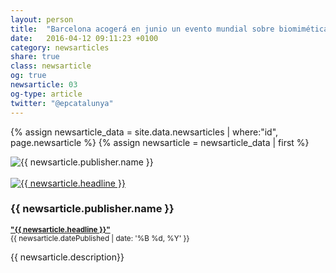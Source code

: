 ```yaml
---
layout: person
title:  "Barcelona acogerá en junio un evento mundial sobre biomimética"
date:   2016-04-12 09:11:23 +0100
category: newsarticles
share: true
class: newsarticle
og: true
newsarticle: 03
og-type: article
twitter: "@epcatalunya"
---
```


{% assign newsarticle_data = site.data.newsarticles | where:"id", page.newsarticle %}
{% assign newsarticle = newsarticle_data | first %}
<div class="speaker">
	<div class="photo-wrapper rounded"><img src="{{ newsarticle.logo-no-amp }}" alt="{{ newsarticle.publisher.name }}" class="img-responsive" /></div><br/>
	<div class="photo-wrapper rounded"><a href="{{ newsarticle.mainEntityOfPage.id }}"><img src="{{ newsarticle.image.url }}" alt="{{ newsarticle.headline }}" class="img-responsive" /></a></div>
	<h3 class="name">{{ newsarticle.publisher.name }}</h3>
	<p class="text-alt"><small><a href="{{ newsarticle.mainEntityOfPage.id }}"><strong>"{{ newsarticle.headline }}"</strong></a><br/>{{ newsarticle.datePublished | date: '%B %d, %Y' }}</small></p>
	<p class="about text-left">{{ newsarticle.description}} </p>
</div>